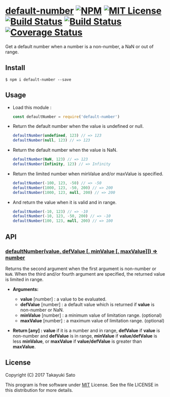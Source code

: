 [default-number][repo-url] [![NPM][npm-img]][npm-url]  [![MIT License][mit-img]][mit-url] [![Build Status][travis-img]][travis-url] [![Build Status][appveyor-img]][appveyor-url] [![Coverage Status][coverage-img]][coverage-url]
================

Get a default number when a number is a non-number, a NaN or out of range.

Install
-------

```
$ npm i default-number --save
```

Usage
-----

* Load this module :

    ```js
    const defaultNumber = require('default-number')
    ```

* Return the default number when the value is undefined or null.

    ```js
    defaultNumber(undefined, 123) // => 123
    defaultNumber(null, 123) // => 123
    ```

* Return the default number when the value is NaN.

    ```js
    defaultNumber(NaN, 123) // => 123
    defaultNumber(Infinity, 123) // => Infinity
    ```

* Return the limited number when minValue and/or maxValue is specified.

    ```js
    defaultNumber(-100, 123, -50) // => -50
    defaultNumber(1000, 123, -50, 200) // => 200
    defaultNumber(1000, 123, null, 200) // => 200
    ```
    
* And return the value when it is valid and in range.

    ```js
    defaultNumber(-10, 123) // => -10
    defaultNumber(-10, 123, -50, 200) // => -10
    defaultNumber(100, 123, null, 200) // => 100
    ```

API
---

### <u>defaultNumber(value, defValue [, minValue [, maxValue]]) => number</u>

Returns the second argument when the first argument is non-number or `NaN`.
When the third and/or fourth argument are specified, the returned value is limited in range.

* **Arguments:**

    * **value** [number] : a value to be evaluated.
    * **defValue** [number] : a default value which is returned if **value** is non-number or NaN.
    * **minValue** [number] : a minimum value of limitation range. (optional)
    * **maxValue** [number] : a maximum value of limitation range. (optional)

* **Return [any] :** **value** if it is a number and in range, **defValue** if **value** is non-number and **defValue** is in range, **minValue** if **value/defValue** is less **minValue**, or **maxValue** if **value/defValue** is greater than **maxValue**.

License
-------

Copyright (C) 2017 Takayuki Sato

This program is free software under [MIT][mit-url] License.
See the file LICENSE in this distribution for more details.

[repo-url]: https://github.com/sttk/default-number/
[npm-img]: https://img.shields.io/badge/npm-v0.1.0-blue.svg
[npm-url]: https://www.npmjs.org/package/default-number/
[mit-img]: https://img.shields.io/badge/license-MIT-green.svg
[mit-url]: https://opensource.org/license.MIT
[travis-img]: https://travis-ci.org/sttk/default-number.svg?branch=master
[travis-url]: https://travis-ci.org/sttk/default-number
[appveyor-img]: https://ci.appveyor.com/api/projects/status/github/sttk/default-number?branch=master&svg=true
[appveyor-url]: https://ci.appveyor.com/project/sttk/default-number
[coverage-img]: https://coveralls.io/repos/github/sttk/default-number/badge.svg?branch=master
[coverage-url]: https://coveralls.io/github/sttk/default-number?branch=master
